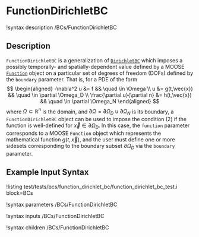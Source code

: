 
# FunctionDirichletBC

!syntax description /BCs/FunctionDirichletBC

## Description

`FunctionDirichletBC` is a generalization of [`DirichletBC`](/DirichletBC.md) which
imposes a possibly temporally- and spatially-dependent value defined
by a MOOSE [`Function`](/Functions/index.md) object on a particular set of degrees of freedom
(DOFs) defined by the `boundary` parameter. That is, for a
PDE of the form
$$
\begin{aligned}
  -\nabla^2 u &= f && \quad \in \Omega \\
  u &= g(t,\vec{x}) && \quad \in \partial \Omega_D \\
  \frac{\partial u}{\partial n} &= h(t,\vec{x}) && \quad \in \partial \Omega_N
\end{aligned}
$$
where $\Omega \subset \mathbb{R}^n$ is the domain, and $\partial
\Omega = \partial \Omega_D \cup \partial \Omega_N$ is its boundary,
a `FunctionDirichletBC` object can be used to impose the
condition (2) if the function is well-defined for $\vec{x} \in
\partial \Omega_D$. In this case, the `function` parameter corresponds to a
MOOSE `Function` object which represents the mathematical function
$g(t,\vec{x})$, and the user must define one or more sidesets
corresponding to the boundary subset $\partial \Omega_D$ via the
`boundary` parameter.

## Example Input Syntax

!listing test/tests/bcs/function_dirichlet_bc/function_dirichlet_bc_test.i block=BCs

!syntax parameters /BCs/FunctionDirichletBC

!syntax inputs /BCs/FunctionDirichletBC

!syntax children /BCs/FunctionDirichletBC
